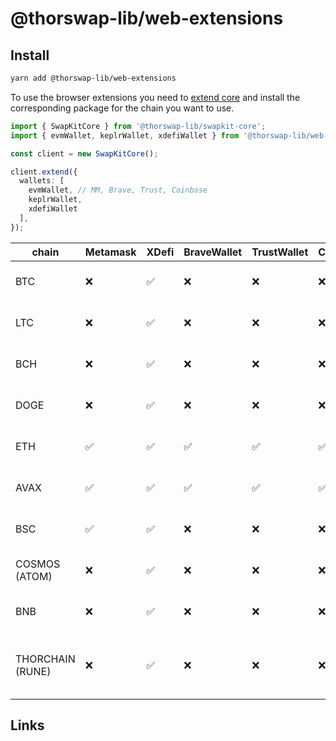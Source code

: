 # @thorswap-lib/web-extensions

## Install

```bash
yarn add @thorswap-lib/web-extensions
```
To use the browser extensions you need to [extend core](packages/swapkit-core#swapkitcore-api) and install the corresponding package for the chain you want to use.

```ts
import { SwapKitCore } from '@thorswap-lib/swapkit-core';
import { evmWallet, keplrWallet, xdefiWallet } from '@thorswap-lib/web-extensions';

const client = new SwapKitCore();

client.extend({
  wallets: [
    evmWallet, // MM, Brave, Trust, Coinbase
    keplrWallet,
    xdefiWallet
  ],
});
```


| chain            | Metamask | XDefi | BraveWallet | TrustWallet | Coinbase | Keplr | package                                                                          |
| ---------------- | -------- | ----- | ----------- | ----------- | -------- | ----- | -------------------------------------------------------------------------------- |
| BTC              | ❌       | ✅    | ❌          | ❌          | ❌       | ❌    | [@thorswap-lib/toolbox-utxo](../toolbox-utxo/README.md)                          |
| LTC              | ❌       | ✅    | ❌          | ❌          | ❌       | ❌    | [@thorswap-lib/toolbox-utxo](../toolbox-utxo/README.md)                          |
| BCH              | ❌       | ✅    | ❌          | ❌          | ❌       | ❌    | [@thorswap-lib/toolbox-utxo](../toolbox-utxo/README.md)                          |
| DOGE             | ❌       | ✅    | ❌          | ❌          | ❌       | ❌    | [@thorswap-lib/toolbox-utxo](../toolbox-utxo/README.md)                          |
| ETH              | ✅       | ✅    | ✅          | ✅          | ✅       | ❌    | [@thorswap-lib/toolbox-evm](../toolbox-evm/README.md)                            |
| AVAX             | ✅       | ✅    | ✅          | ✅          | ✅       | ❌    | [@thorswap-lib/toolbox-evm](../toolbox-evm/README.md)                            |
| BSC              | ✅       | ✅    | ❌          | ❌          | ❌       | ❌    | [@thorswap-lib/toolbox-evm](../toolbox-evm/README.md)                            |
| COSMOS (ATOM)    | ❌       | ✅    | ❌          | ❌          | ❌       | ✅    | [@thorswap-lib/toolbox-cosmos](../toolbox-cosmos/README.md)                      |
| BNB              | ❌       | ✅    | ❌          | ❌          | ❌       | ❌    | [@thorswap-lib/toolbox-cosmos](../toolbox-cosmos/README.md)                      |
| THORCHAIN (RUNE) | ❌       | ✅    | ❌          | ❌          | ❌       | ❌    | [@thorswap-lib/toolbox-cosmos](../toolbox-cosmos/README.md) cosmos-client@0.39.2 |

## Links
